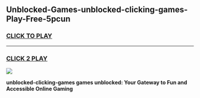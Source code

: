 
## Unblocked-Games-unblocked-clicking-games-Play-Free-5pcun
<h3>
<a href="https://premium76.site?title=unblocked-clicking-games&ref=17A">CLICK TO PLAY</a></h3>
<hr>

<h3>
<a href="https://premium76.site?title=unblocked-clicking-games&ref=17A">CLICK 2 PLAY</a>
  
</h3>

<a href="https://premium76.site?title=unblocked-clicking-games&ref=17A"><img src="https://clearcache.store/games.png"></a>


**unblocked-clicking-games games unblocked: Your Gateway to Fun and Accessible Online Gaming**
